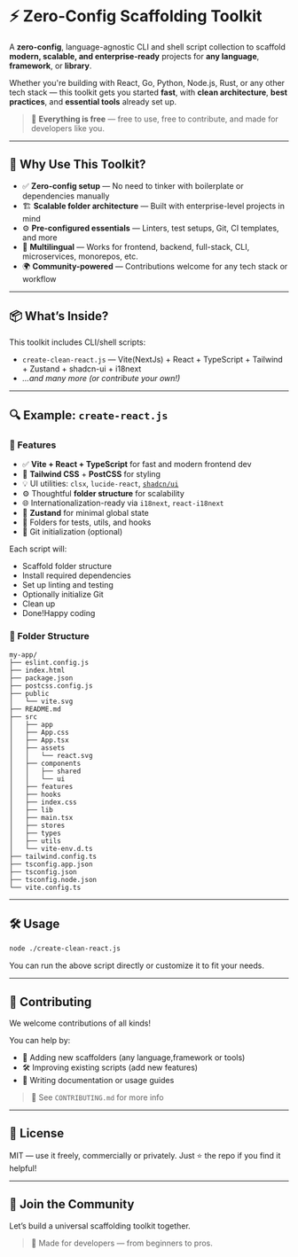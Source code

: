 # ⚡ Zero-Config Scaffolding Toolkit

A **zero-config**, language-agnostic CLI and shell script collection to scaffold **modern, scalable, and enterprise-ready** projects for **any language**, **framework**, or **library**.

Whether you're building with React, Go, Python, Node.js, Rust, or any other tech stack — this toolkit gets you started **fast**, with **clean architecture**, **best practices**, and **essential tools** already set up.

> 🎯 **Everything is free** — free to use, free to contribute, and made for developers like you.

---

## 🚀 Why Use This Toolkit?

* ✅ **Zero-config setup** — No need to tinker with boilerplate or dependencies manually
* 🏗️ **Scalable folder architecture** — Built with enterprise-level projects in mind
* ⚙️ **Pre-configured essentials** — Linters, test setups, Git, CI templates, and more
* 💬 **Multilingual** — Works for frontend, backend, full-stack, CLI, microservices, monorepos, etc.
* 🌍 **Community-powered** — Contributions welcome for any tech stack or workflow

---

## 📦 What’s Inside?

This toolkit includes CLI/shell scripts:

* `create-clean-react.js` — Vite(NextJs) + React + TypeScript + Tailwind + Zustand + shadcn-ui + i18next
* *...and many more (or contribute your own!)*

---

## 🔍 Example: `create-react.js`

### 🚀 Features

* ✅ **Vite + React + TypeScript** for fast and modern frontend dev
* 🎨 **Tailwind CSS** + **PostCSS** for styling
* 💡 UI utilities: `clsx`, `lucide-react`, [`shadcn/ui`](https://ui.shadcn.dev)
* ⚙️ Thoughtful **folder structure** for scalability
* 🌐 Internationalization-ready via `i18next`, `react-i18next`
* 🧠 **Zustand** for minimal global state
* 🧪 Folders for tests, utils, and hooks
* 🔧 Git initialization (optional)

Each script will:

* Scaffold folder structure
* Install required dependencies
* Set up linting and testing
* Optionally initialize Git
* Clean up
* Done!Happy coding

### 🧪 Folder Structure

```
my-app/
├── eslint.config.js
├── index.html
├── package.json
├── postcss.config.js
├── public
│   └── vite.svg
├── README.md
├── src
│   ├── app
│   ├── App.css
│   ├── App.tsx
│   ├── assets
│   │   └── react.svg
│   ├── components
│   │   ├── shared
│   │   └── ui
│   ├── features
│   ├── hooks
│   ├── index.css
│   ├── lib
│   ├── main.tsx
│   ├── stores
│   ├── types
│   ├── utils
│   └── vite-env.d.ts
├── tailwind.config.ts
├── tsconfig.app.json
├── tsconfig.json
├── tsconfig.node.json
└── vite.config.ts

```

---

## 🛠️ Usage

```bash
node ./create-clean-react.js
```

You can run the above script directly or customize it to fit your needs.

---

## 🤝 Contributing

We welcome contributions of all kinds!

You can help by:

* 📜 Adding new scaffolders (any language,framework or tools)
* 🛠️ Improving existing scripts (add new features)
* 📝 Writing documentation or usage guides

> 📖 See `CONTRIBUTING.md` for more info

---

## 📄 License

MIT — use it freely, commercially or privately. Just ⭐ the repo if you find it helpful!

---

## 🙌 Join the Community

Let’s build a universal scaffolding toolkit together.

> 🚀 Made for developers — from beginners to pros.
